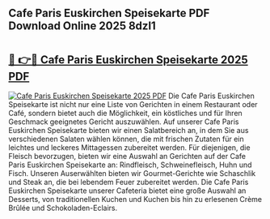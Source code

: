 ## Cafe Paris Euskirchen Speisekarte PDF Download Online 2025 8dzl1

# <h2><a href="http://gc9kdp.nevu.top/?p=Cafe+Paris+Euskirchen+Speisekarte">🔗 👉🔴 Cafe Paris Euskirchen Speisekarte 2025 PDF</a></h2>

[![Cafe Paris Euskirchen Speisekarte 2025 PDF](https://i.imgur.com/dBaPXMq.png)](http://gc9kdp.nevu.top/?p=Cafe+Paris+Euskirchen+Speisekarte)
Die Cafe Paris Euskirchen Speisekarte ist nicht nur eine Liste von Gerichten in einem Restaurant oder Café, sondern bietet auch die Möglichkeit, ein köstliches und für Ihren Geschmack geeignetes Gericht auszuwählen. Auf unserer Cafe Paris Euskirchen Speisekarte bieten wir einen Salatbereich an, in dem Sie aus verschiedenen Salaten wählen können, die mit frischen Zutaten für ein leichtes und leckeres Mittagessen zubereitet werden. Für diejenigen, die Fleisch bevorzugen, bieten wir eine Auswahl an Gerichten auf der Cafe Paris Euskirchen Speisekarte an: Rindfleisch, Schweinefleisch, Huhn und Fisch. Unseren Auserwählten bieten wir Gourmet-Gerichte wie Schaschlik und Steak an, die bei lebendem Feuer zubereitet werden. Die Cafe Paris Euskirchen Speisekarte unserer Cafeteria bietet eine große Auswahl an Desserts, von traditionellen Kuchen und Kuchen bis hin zu erlesenen Crème Brûlée und Schokoladen-Eclairs.
